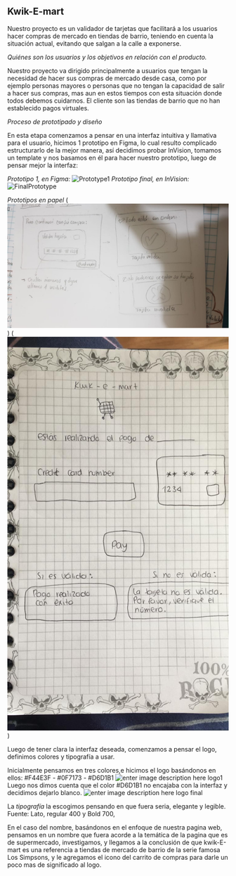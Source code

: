 ## Kwik-E-mart

Nuestro proyecto es un validador de tarjetas que facilitará a los usuarios hacer compras de mercado en tiendas de barrio, teniendo en cuenta la situación actual, evitando que salgan a la calle a exponerse. 

*Quiénes son los usuarios y los objetivos en relación con el producto.*

Nuestro proyecto va dirigido principalmente a usuarios que tengan la necesidad de hacer sus compras de mercado desde casa, como por ejemplo personas mayores o personas que no tengan la capacidad de salir a hacer sus compras, mas aun en estos tiempos con esta situación donde todos debemos cuidarnos. 
El cliente son las tiendas de barrio que no han establecido pagos virtuales.


*Proceso de prototipado y diseño*

En esta etapa comenzamos a pensar en una interfaz intuitiva y llamativa para el usuario, hicimos 1 prototipo en Figma, lo cual resulto complicado estructurarlo de la mejor manera, así decidimos probar InVision, tomamos un template y nos basamos en él para hacer nuestro prototipo, luego de pensar mejor la interfaz:

*Prototipo 1, en Figma:*
![Prototype1](<img src="images/Prototipo1.jpg"/>) 
*Prototipo final, en InVision:*
![FinalPrototype](<img src="images/sketch-image.png"/>)

*Prototipos en papel*
(<img src="images/Papel1.jpg"/>)
(<img src="images/Papel2.jpg"/>)

Luego de tener clara la interfaz deseada, comenzamos a pensar el logo, definimos colores y tipografía a usar.

Inicialmente pensamos en tres colores,e hicimos el logo basándonos en ellos:
#F44E3F - #0F7173 - #D6D1B1 
![enter image description here](<img src="Images/logo1.jpg"/>) logo1
Luego nos dimos cuenta que el color  #D6D1B1  no encajaba con la interfaz y decidimos dejarlo blanco.
![enter image description here](<img src="Images/logo-image.png"/>)  logo final

La *tipografía* la escogimos pensando en que fuera seria, elegante y legible.
 Fuente: Lato, regular 400 y Bold 700,

En el caso del nombre, basándonos en el enfoque de nuestra pagina web, pensamos en un nombre que fuera acorde a la temática de la pagina que es de supermercado, investigamos, y llegamos a la conclusión de que kwik-E-mart  es una referencia a tiendas de mercado de barrio de la serie famosa Los Simpsons, y le agregamos el icono del carrito de compras para darle un poco mas de significado al logo.